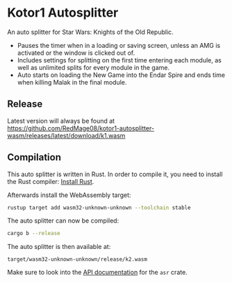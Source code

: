 # Kotor1 Autosplitter

An auto splitter for Star Wars: Knights of the Old Republic.
- Pauses the timer when in a loading or saving screen, unless an AMG is activated or the window is clicked out of.
- Includes settings for splitting on the first time entering each module, as well as unlimited splits for every module in the game.
- Auto starts on loading the New Game into the Endar Spire and ends time when killing Malak in the final module.

## Release

Latest version will always be found at https://github.com/RedMage08/kotor1-autosplitter-wasm/releases/latest/download/k1.wasm

## Compilation

This auto splitter is written in Rust. In order to compile it, you need to
install the Rust compiler: [Install Rust](https://www.rust-lang.org/tools/install).

Afterwards install the WebAssembly target:
```sh
rustup target add wasm32-unknown-unknown --toolchain stable
```

The auto splitter can now be compiled:
```sh
cargo b --release
```

The auto splitter is then available at:
```
target/wasm32-unknown-unknown/release/k2.wasm
```

Make sure to look into the [API documentation](https://livesplit.org/asr/asr/) for the `asr` crate.
